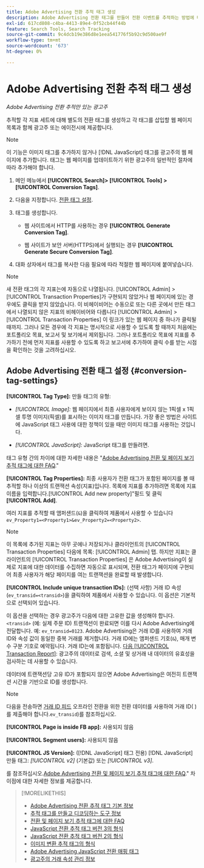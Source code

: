 ```yaml
---
title: Adobe Advertising 전환 추적 태그 생성
description: Adobe Advertising 전환 태그를 만들어 전환 이벤트를 추적하는 방법에 대해 알아봅니다.
exl-id: 617cd808-c4ba-4413-89e4-0f52cb44f44b
feature: Search Tools, Search Tracking
source-git-commit: 9c4dcb19e386d8e1eea541776f5b92c9d500ae9f
workflow-type: tm+mt
source-wordcount: '673'
ht-degree: 0%

---
```


# Adobe Advertising 전환 추적 태그 생성

*Adobe Advertising 전환 추적만 있는 광고주*

추적할 각 지표 세트에 대해 별도의 전환 태그를 생성하고 각 태그를 삽입할 웹 페이지 목록과 함께 광고주 또는 에이전시에 제공합니다.

>[!NOTE]
>
>이 기능은 이미지 태그를 추가하지 않거나 [!DNL JavaScript] 태그를 광고주의 웹 페이지에 추가합니다. 태그는 웹 페이지를 업데이트하기 위한 광고주의 일반적인 절차에 따라 추가해야 합니다.

1. 메인 메뉴에서 **[!UICONTROL Search]> [!UICONTROL Tools] >[!UICONTROL Conversion Tags]**.

1. 다음을 지정합니다. [전환 태그 설정](#conversion-tag-settings).

1. 태그를 생성합니다.

   * 웹 사이트에서 HTTP를 사용하는 경우 **[!UICONTROL Generate Conversion Tag]**.

   * 웹 사이트가 보안 서버(HTTPS)에서 실행되는 경우 **[!UICONTROL Generate Secure Conversion Tag]**.

1. 대화 상자에서 태그를 복사한 다음 필요에 따라 적절한 웹 페이지에 붙여넣습니다.

>[!NOTE]
>
>새 전환 태그의 각 지표는에 자동으로 나열됩니다. [!UICONTROL Admin] > [!UICONTROL Transaction Properties]가 구현되지 않았거나 웹 페이지에 있는 경우에도 클릭을 받지 않았습니다. 이 비헤이비어는 수동으로 또는 다른 곳에서 만든 태그에서 나열되지 않은 지표의 비헤이비어와 다릅니다 [!UICONTROL Admin] > [!UICONTROL Transaction Properties] 이 링크가 있는 웹 페이지 중 하나가 클릭될 때까지. 그러나 모든 경우에 각 지표는 명시적으로 사용할 수 있도록 할 때까지 처음에는 포트폴리오 목표, 보고서 및 보기에서 제외됩니다. 그러나 포트폴리오 목표에 지표를 추가하기 전에 먼저 지표를 사용할 수 있도록 하고 보고서에 추가하여 클릭 수를 받는 시점을 확인하는 것을 고려하십시오.

## Adobe Advertising 전환 태그 설정 {#conversion-tag-settings}

**[!UICONTROL Tag Type]:** 만들 태그의 유형:

* *[!UICONTROL Image]:* 웹 페이지에서 최종 사용자에게 보이지 않는 1픽셀 x 1픽셀 투명 이미지(픽셀)를 표시하는 이미지 태그를 만듭니다. 가장 좋은 방법은 사이트에 JavaScript 태그 사용에 대한 정책이 있을 때만 이미지 태그를 사용하는 것입니다.

* *[!UICONTROL JavaScript]:* JavaScript 태그를 만들려면.

태그 유형 간의 차이에 대한 자세한 내용은 &quot;[Adobe Advertising 전환 및 페이지 보기 추적 태그에 대한 FAQ](/help/search-social-commerce/tracking/faqs-conversion-page-view-tracking-tags.md).&quot;

**[!UICONTROL Tag Properties]:** 최종 사용자가 전환 태그가 포함된 페이지를 볼 때 추적할 하나 이상의 트랜잭션 속성(지표)입니다. 목록에 지표를 추가하려면 목록에 지표 이름을 입력합니다.[!UICONTROL Add new property]&quot;필드 및 클릭 **[!UICONTROL Add]**.

여러 지표를 추적할 때 앰퍼샌드(`&`)을 클릭하여 제품에서 사용할 수 있습니다 `ev_Property1=<Property1>&ev_Property2=<Property2>`.

>[!NOTE]
>
>이 목록에 추가된 지표는 아무 곳에나 저장되거나 클라이언트의 [!UICONTROL Transaction Properties] 다음에 목록: [!UICONTROL Admin] 탭. 하지만 지표는 클라이언트의 [!UICONTROL Transaction Properties] 은 Adobe Advertising이 실제로 지표에 대한 데이터를 수집하면 자동으로 표시되며, 전환 태그가 페이지에 구현되어 최종 사용자가 해당 페이지를 여는 트랜잭션을 완료할 때 발생합니다.

**[!UICONTROL Include unique transaction IDs]:** (선택 사항) 거래 ID 속성(`ev_transid=<transid>`)을 클릭하여 제품에서 사용할 수 있습니다. 이 옵션은 기본적으로 선택되어 있습니다.

이 옵션을 선택하는 경우 광고주가 다음에 대한 고유한 값을 생성해야 합니다. `<transid>` (예: 실제 주문 ID) 트랜잭션이 완료되면 이를 다시 Adobe Advertising에 전달합니다. 예: `ev_transid=0123`. Adobe Advertising은 거래 ID를 사용하여 거래 ID와 속성 값이 동일한 중복 거래를 제거합니다. 거래 ID에는 앰퍼샌드 기호(`&`), 매개 변수 구분 기호로 예약됩니다. 거래 ID는에 포함됩니다. [다음 [!UICONTROL Transaction Report]](/help/search-social-commerce/reports/management/basic-advanced/transaction-report.md): 광고주의 데이터로 검색, 소셜 및 상거래 내 데이터의 유효성을 검사하는 데 사용할 수 있습니다.

데이터에 트랜잭션당 고유 ID가 포함되지 않으면 Adobe Advertising은 여전히 트랜잭션 시간을 기반으로 ID를 생성합니다.

>[!NOTE]
>
>다음을 전송하면 [거래 ID 피드](/help/search-social-commerce/tracking/feed-transaction-id.md) 오프라인 전환을 위한 전환 데이터를 사용하여 거래 ID( )를 제출해야 합니다.`ev_transid`)를 참조하십시오.

**[!UICONTROL Page is inside FB app]:** 사용되지 않음

**[!UICONTROL Segment users]:** 사용되지 않음

**[!UICONTROL JS Version]:** ([!DNL JavaScript] 태그 전용) [!DNL JavaScript] 만들 태그: *[!UICONTROL v2]* (기본값) 또는 *[!UICONTROL v3]*.

를 참조하십시오.[Adobe Advertising 전환 및 페이지 보기 추적 태그에 대한 FAQ](/help/search-social-commerce/tracking/faqs-conversion-page-view-tracking-tags.md).&quot; 차이점에 대한 자세한 정보를 제공합니다.

>[!MORELIKETHIS]
>
>* [Adobe Advertising 전환 추적 태그 기본 정보](/help/search-social-commerce/tracking/conversion-tracking-advertising.md)
>* [추적 태그를 만들고 디코딩하는 도구 정보](tracking-tools-about.md)
>* [전환 및 페이지 보기 추적 태그에 대한 FAQ](/help/search-social-commerce/tracking/faqs-conversion-page-view-tracking-tags.md)
>* [JavaScript 전환 추적 태그 버전 3의 형식](/help/search-social-commerce/tracking/format-conversion-tag-jsv3.md)
>* [JavaScript 전환 추적 태그 버전 2의 형식](/help/search-social-commerce/tracking/format-conversion-tag-jsv2.md)
>* [이미지 변환 추적 태그의 형식](/help/search-social-commerce/tracking/format-conversion-tag-image.md)
>* [Adobe Advertising JavaScript 전환 매핑 태그](/help/search-social-commerce/tracking/itp-conversion-mapping-tag.md)
>* [광고주의 거래 속성 관리 정보](/help/search-social-commerce/admin/transaction-properties/transaction-property-about.md)
